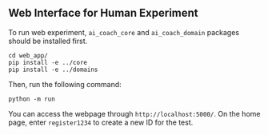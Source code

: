 ## Web Interface for Human Experiment

To run web experiment, `ai_coach_core` and `ai_coach_domain` packages should be installed first.
```
cd web_app/
pip install -e ../core
pip install -e ../domains
```

Then, run the following command:
```
python -m run
```

You can access the webpage through `http://localhost:5000/`. On the home page, enter `register1234` to create a new ID for the test.
